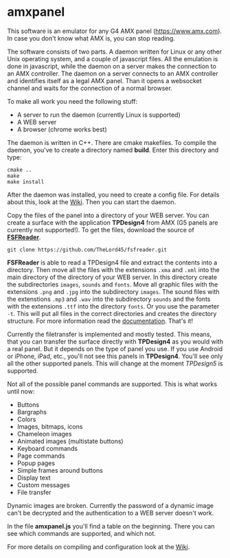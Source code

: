 # amxpanel
This software is an emulator for any G4 AMX panel (https://www.amx.com).
In case you don't know what AMX is, you can stop reading.

The software consists of two parts. A daemon written for Linux or any other Unix
operating system, and a couple of javascript files. All the emulation is done in
javascript, while the daemon on a server makes the connection to an AMX controller.
The daemon on a server connects to an AMX controller and identifies itself as a
legal AMX panel. Than it opens a websocket channel and waits for the connection of
a normal browser.

To make all work you need the following stuff:

* A server to run the daemon (currently Linux is supported)
* A WEB server
* A browser (chrome works best)

The daemon is written in C++. There are cmake makefiles. To compile the daemon,
you've to create a directory named **build**. Enter this directory and type:

    cmake ..
    make
    make install

After the daemon was installed, you need to create a config file. For details about this,
look at the [Wiki](https://github.com/TheLord45/amxpanel/wiki). Then you can start the daemon.

Copy the files of the panel into a directory of your WEB server. You can create a
surface with the application **TPDesign4** from AMX (G5 panels are currently not
supported!). To get the files, download the source of **[FSFReader](https://github.com/TheLord45/fsfreader)**.

    git clone https://github.com/TheLord45/fsfreader.git

**FSFReader** is able to read a TPDesign4 file and extract the contents into
a directory. Then move all the files with the extensions `.xma` and `.xml` into the main directory
of the directory of your WEB server. In this directory create the subdirectories `images`,
`sounds` and `fonts`. Move all graphic files with the extensions `.png` and `.jpg` into
the subdirectory `images`.  The sound files with the extenstions `.mp3` and `.wav` into
the subdirectory `sounds` and the fonts with the extensions `.ttf` into the directory
`fonts`. Or you use the parameter `-t`. This will put all files in the correct directories
and creates the directory structure. For more information read the [documentation](https://github.com/TheLord45/fsfreader/blob/master/README.md).
That's it!

Currently the filetransfer is implemented and mostly tested. This means, that you can
transfer the surface directly with **TPDesign4** as you would with a real panel. But it
depends on the type of panel you use. If you use Android or iPhone, iPad, etc., you'll
not see this panels in **TPDesign4**. You'll see only all the other supported panels.
This will change at the moment *TPDesign5* is supported.

Not all of the possible panel commands are supported. This is what works until now:

* Buttons
* Bargraphs
* Colors
* Images, bitmaps, icons
* Chameleon images
* Animated images (multistate buttons)
* Keyboard commands
* Page commands
* Popup pages
* Simple frames around buttons
* Display text
* Custom messages
* File transfer

Dynamic images are broken. Currently the password of a dynamic image can't be
decrypted and the authentication to a WEB server doesn't work.

In the file **amxpanel.js** you'll find a table on the beginning. There you can
see which commands are supported, and which not.

For more details on compiling and configuration look at the [Wiki](https://github.com/TheLord45/amxpanel/wiki).


